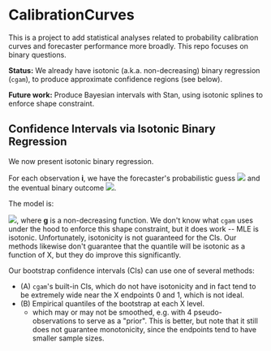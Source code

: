 # CalibrationCurves

This is a project to add statistical analyses related to probability
calibration curves and forecaster performance more broadly. This repo
focuses on binary questions.

**Status:** We already have isotonic (a.k.a. non-decreasing) binary
regression (`cgam`), to produce approximate confidence regions (see below).

**Future work:** Produce Bayesian intervals with Stan, using isotonic
splines to enforce shape constraint.

## Confidence Intervals via Isotonic Binary Regression

We now present isotonic binary regression.

For each observation **i**, we have the forecaster's probabilistic
guess <img
src="https://latex.codecogs.com/png.image?\dpi{110}&space;\bg_black&space;X_i\in%20[0,1]">
 and the eventual binary outcome <img
src="https://latex.codecogs.com/png.image?\dpi{110}&space;\bg_black&space;Y_i\in%20\{0,1\}">.

The model is:

<img
src="https://latex.codecogs.com/png.image?\dpi{110}&space;\bg_black&space;Y_i%20\sim%20Bernoulli(g(X_i))">,
where **g** is a non-decreasing function. We don't know what `cgam`
uses under the hood to enforce this shape constraint, but it does work
-- MLE is isotonic.  Unfortunately, isotonicity is not guaranteed for
the CIs.  Our methods likewise don't guarantee that the quantile will be
isotonic as a function of X, but they do improve this significantly.

Our bootstrap confidence intervals (CIs) can use one of several
methods:
- (A) `cgam`'s built-in CIs, which do not have isotonicity and in fact
  tend to be extremely wide near the X endpoints 0 and 1, which is not ideal.
- (B) Empirical quantiles of the bootstrap at each X level.
  - which may or may not be smoothed, e.g. with 4 pseudo-observations
    to serve as a "prior". This is better, but note that it still does
    not guarantee monotonicity, since the endpoints tend to have smaller sample sizes.
